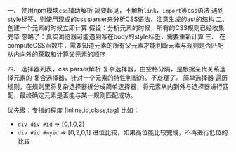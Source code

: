 一、
使用npm模块`css`辅助解析
简要起见，不解析`link`，`import`等css语法
遇到style标签，则使用现成的css parser来分析CSS语法，注意生成的ast的结构
二、
创建一个元素的时候立即计算
假设：分析元素的时候，所有的CSS规则已经收集完毕
忽略了：真实浏览器可能遇到写在body的style标签，需要重新计算
三、
在computeCSS函数中，需要知道元素的所有父元素才能判断元素与规则是否匹配
从内向外的获取和计算父元素的顺序

四、
选择器列表，css parser解析
复杂选择器，由空格分隔，是根据亲代关系选择元素的
复合选择器，针对一个元素的特性判断的。*不处理了。*
简单选择器
遍历规则，在规则里将复杂选择器拆分成简单选择器，将元素从内到外与选择器进行匹配，最终确定元素是否能与某一规则匹配成功。

优先级：专指的程度
[inline,id,class,tag]
比如：
- `div div #id` => [0,1,0,2]
- `div #id #myid` => [0,2,0,1]
进位比较，如果高位能比较完成，不再进行低位的比较

